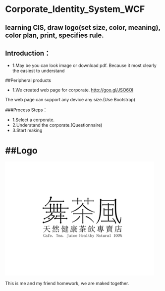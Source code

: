 Corporate_Identity_System_WCF
======
## learning CIS, draw logo(set size, color, meaning), color plan, print, specifies rule.
## Introduction：
- 1.May be you can look image or download pdf. Because it most clearly the easiest to understand

##Peripheral products
- 1.We created web page for corporate. http://goo.gl/JSO6OI

The web page can support any device any size.(Use Bootstrap)


###Process Steps：

- 1.Select a corporate.
- 2.Understand the corporate.(Questionnaire)
- 3.Start making

##Logo
===============
<img src="舞茶風.png" width="480.0" height="366.8" alt="Black" />



This is me and my friend homework, we are maked together.
